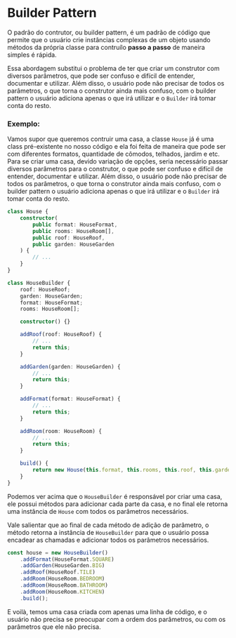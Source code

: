 # Builder Pattern

O padrão do contrutor, ou builder pattern, é um padrão de código que permite que o usuário crie instâncias complexas de um objeto usando métodos da própria classe para contruílo **passo a passo** de maneira simples é rápida.

Essa abordagem substitui o problema de ter que criar um construtor com diversos parâmetros, que pode ser confuso e difícil de entender, documentar e utilizar. Além disso, o usuário pode não precisar de todos os parâmetros, o que torna o construtor ainda mais confuso, com o builder pattern o usuário adiciona apenas o que irá utilizar e o `Builder` irá tomar conta do resto.

### Exemplo:

Vamos supor que queremos contruir uma casa, a classe `House` já é uma class pré-existente no nosso código e ela foi feita de maneira que pode ser com diferentes formatos, quantidade de cômodos, telhados, jardim e etc. Para se criar uma casa, devido variação de opções, seria necessário passar diversos parâmetros para o construtor, o que pode ser confuso e difícil de entender, documentar e utilizar. Além disso, o usuário pode não precisar de todos os parâmetros, o que torna o construtor ainda mais confuso, com o builder pattern o usuário adiciona apenas o que irá utilizar e o `Builder` irá tomar conta do resto.

```typescript
class House {
    constructor(
        public format: HouseFormat,
        public rooms: HouseRoom[],
        public roof: HouseRoof,
        public garden: HouseGarden
    ) {
        // ...
    }
}

class HouseBuilder {
    roof: HouseRoof;
    garden: HouseGarden;
    format: HouseFormat;
    rooms: HouseRoom[];

    constructor() {}

    addRoof(roof: HouseRoof) {
        // ...
        return this;
    }

    addGarden(garden: HouseGarden) {
        // ...
        return this;
    }

    addFormat(format: HouseFormat) {
        // ...
        return this;
    }

    addRoom(room: HouseRoom) {
        // ...
        return this;
    }

    build() {
        return new House(this.format, this.rooms, this.roof, this.garden);
    }
}
```

Podemos ver acima que o `HouseBuilder` é responsável por criar uma casa, ele possui métodos para adicionar cada parte da casa, e no final ele retorna uma instância de `House` com todos os parâmetros necessários.

Vale salientar que ao final de cada método de adição de parâmetro, o método retorna a instância de `HouseBuilder` para que o usuário possa encadear as chamadas e adicionar todos os parâmetros necessários.

```typescript
const house = new HouseBuilder()
    .addFormat(HouseFormat.SQUARE)
    .addGarden(HouseGarden.BIG)
    .addRoof(HouseRoof.TILE)
    .addRoom(HouseRoom.BEDROOM)
    .addRoom(HouseRoom.BATHROOM)
    .addRoom(HouseRoom.KITCHEN)
    .build();
```

E voilà, temos uma casa criada com apenas uma linha de código, e o usuário não precisa se preocupar com a ordem dos parâmetros, ou com os parâmetros que ele não precisa.
